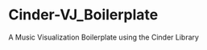 Cinder-VJ_Boilerplate
=====================

A Music Visualization Boilerplate using the Cinder Library
